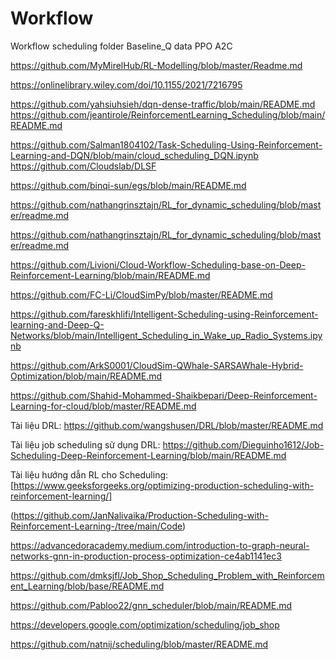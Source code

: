 # Workflow
Workflow scheduling
folder
Baseline_Q
data
PPO
A2C

https://github.com/MyMirelHub/RL-Modelling/blob/master/Readme.md


https://onlinelibrary.wiley.com/doi/10.1155/2021/7216795

https://github.com/yahsiuhsieh/dqn-dense-traffic/blob/main/README.md
https://github.com/jeantirole/ReinforcementLearning_Scheduling/blob/main/README.md

https://github.com/Salman1804102/Task-Scheduling-Using-Reinforcement-Learning-and-DQN/blob/main/cloud_scheduling_DQN.ipynb
https://github.com/Cloudslab/DLSF

https://github.com/binqi-sun/egs/blob/main/README.md

https://github.com/nathangrinsztajn/RL_for_dynamic_scheduling/blob/master/readme.md

https://github.com/nathangrinsztajn/RL_for_dynamic_scheduling/blob/master/readme.md


https://github.com/Livioni/Cloud-Workflow-Scheduling-base-on-Deep-Reinforcement-Learning/blob/main/README.md


https://github.com/FC-Li/CloudSimPy/blob/master/README.md


https://github.com/fareskhlifi/Intelligent-Scheduling-using-Reinforcement-learning-and-Deep-Q-Networks/blob/main/Intelligent_Scheduling_in_Wake_up_Radio_Systems.ipynb

https://github.com/ArkS0001/CloudSim-QWhale-SARSAWhale-Hybrid-Optimization/blob/main/README.md

https://github.com/Shahid-Mohammed-Shaikbepari/Deep-Reinforcement-Learning-for-cloud/blob/master/README.md 

Tài liệu DRL: https://github.com/wangshusen/DRL/blob/master/README.md 

Tài liệu job scheduling sử dụng DRL:  https://github.com/Dieguinho1612/Job-Scheduling-Deep-Reinforcement-Learning/blob/main/README.md

Tài liệu hướng dẫn RL cho Scheduling: [https://www.geeksforgeeks.org/optimizing-production-scheduling-with-reinforcement-learning/]

(https://github.com/JanNalivaika/Production-Scheduling-with-Reinforcement-Learning-/tree/main/Code)

https://advancedoracademy.medium.com/introduction-to-graph-neural-networks-gnn-in-production-process-optimization-ce4ab1141ec3 

https://github.com/dmksjfl/Job_Shop_Scheduling_Problem_with_Reinforcement_Learning/blob/base/README.md


https://github.com/Pabloo22/gnn_scheduler/blob/main/README.md

https://developers.google.com/optimization/scheduling/job_shop

https://github.com/natnij/scheduling/blob/master/README.md

 

